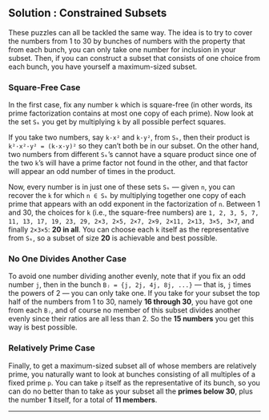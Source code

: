## Solution : Constrained Subsets

These puzzles can all be tackled the same way. The idea is to try to cover the numbers from 1 to 30 by bunches of numbers with the property that from each bunch, you can only take one number for inclusion in your subset. Then, if you can construct a subset that consists of one choice from each bunch, you have yourself a maximum-sized subset.

### Square-Free Case

In the first case, fix any number `k` which is square-free (in other words, its prime factorization contains at most one copy of each prime). Now look at the set `Sₖ` you get by multiplying `k` by all possible perfect squares.

If you take two numbers, say `k·x²` and `k·y²`, from `Sₖ`, then their product is
`k²·x²·y² = (k·x·y)²`
so they can’t both be in our subset. On the other hand, two numbers from different `Sₖ`’s cannot have a square product since one of the two `k`’s will have a prime factor not found in the other, and that factor will appear an odd number of times in the product.

Now, every number is in just one of these sets `Sₖ` — given `n`, you can recover the `k` for which `n ∈ Sₖ` by multiplying together one copy of each prime that appears with an odd exponent in the factorization of `n`. Between 1 and 30, the choices for `k` (i.e., the square-free numbers) are
`1, 2, 3, 5, 7, 11, 13, 17, 19, 23, 29, 2×3, 2×5, 2×7, 2×9, 2×11, 2×13, 3×5, 3×7`, and finally `2×3×5`: **20 in all**.
You can choose each `k` itself as the representative from `Sₖ`, so a subset of size **20** is achievable and best possible.

### No One Divides Another Case

To avoid one number dividing another evenly, note that if you fix an odd number `j`, then in the bunch `Bⱼ = {j, 2j, 4j, 8j, ...}` — that is, `j` times the powers of 2 — you can only take one. If you take for your subset the top half of the numbers from 1 to 30, namely **16 through 30**, you have got one from each `Bⱼ`, and of course no member of this subset divides another evenly since their ratios are all less than 2.
So the **15 numbers** you get this way is best possible.

### Relatively Prime Case

Finally, to get a maximum-sized subset all of whose members are relatively prime, you naturally want to look at bunches consisting of all multiples of a fixed prime `p`. You can take `p` itself as the representative of its bunch, so you can do no better than to take as your subset all the **primes below 30**, plus the number **1** itself, for a total of **11 members**.

---
